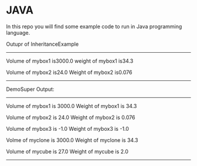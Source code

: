 # JAVA
In this repo you will find some example code to run in Java programming language. 

Outupr of InheritanceExample
*****************
Volume of mybox1 is3000.0
weight of mybox1 is34.3

Volume of mybox2 is24.0
Weight of mybox2 is0.076
*****************
DemoSuper Output:
**************************
Volume of mybox1 is 3000.0
Weight of mybox1 is 34.3

Volume of mybox2 is 24.0
Weight of mybox2 is 0.076

Volume of mybox3 is -1.0
Weight of mybox3 is -1.0

Volme of myclone is 3000.0
Weight of myclone is 34.3

Volume of mycube is 27.0
Weight of mycube is 2.0
************************
